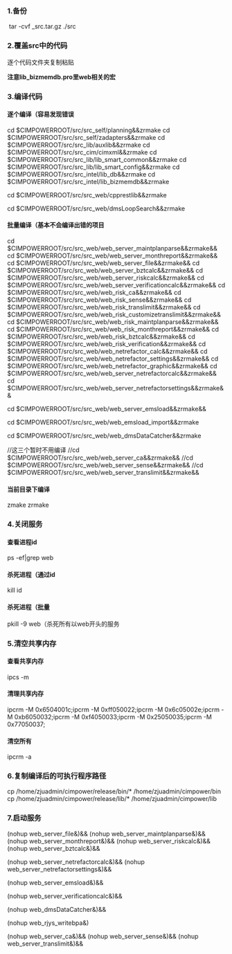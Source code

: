### 1.备份

​	tar -cvf _src.tar.gz ./src



### 2.覆盖src中的代码

逐个代码文件夹复制粘贴

**注意lib_bizmemdb.pro里web相关的宏**

### 3.编译代码

#### 逐个编译（容易发现错误

cd $CIMPOWERROOT/src/src_self/planning&&zrmake
cd $CIMPOWERROOT/src/src_self/zadapters&&zrmake
cd $CIMPOWERROOT/src/src_lib/auxlib&&zrmake
cd $CIMPOWERROOT/src/src_cim/cimxml&&zrmake
cd $CIMPOWERROOT/src/src_lib/lib_smart_common&&zrmake
cd $CIMPOWERROOT/src/src_lib/lib_smart_config&&zrmake
cd $CIMPOWERROOT/src/src_intel/lib_db&&zrmake
cd $CIMPOWERROOT/src/src_intel/lib_bizmemdb&&zrmake

cd $CIMPOWERROOT/src/src_web/cpprestlib&&zrmake

cd $CIMPOWERROOT/src/src_web/dmsLoopSearch&&zrmake

#### 批量编译（基本不会编译出错的项目

cd $CIMPOWERROOT/src/src_web/web_server_maintplanparse&&zrmake&&
cd $CIMPOWERROOT/src/src_web/web_server_monthreport&&zrmake&&
cd $CIMPOWERROOT/src/src_web/web_server_file&&zrmake&&
cd $CIMPOWERROOT/src/src_web/web_server_bztcalc&&zrmake&&
cd $CIMPOWERROOT/src/src_web/web_server_riskcalc&&zrmake&&
cd $CIMPOWERROOT/src/src_web/web_server_verificationcalc&&zrmake&&
cd $CIMPOWERROOT/src/src_web/web_risk_ca&&zrmake&&
cd $CIMPOWERROOT/src/src_web/web_risk_sense&&zrmake&&
cd $CIMPOWERROOT/src/src_web/web_risk_translimit&&zrmake&&
cd $CIMPOWERROOT/src/src_web/web_risk_customizetranslimit&&zrmake&&
cd $CIMPOWERROOT/src/src_web/web_risk_maintplanparse&&zrmake&&
cd $CIMPOWERROOT/src/src_web/web_risk_monthreport&&zrmake&&
cd $CIMPOWERROOT/src/src_web/web_risk_bztcalc&&zrmake&&
cd $CIMPOWERROOT/src/src_web/web_risk_verification&&zrmake&&
cd $CIMPOWERROOT/src/src_web/web_netrefactor_calc&&zrmake&&
cd $CIMPOWERROOT/src/src_web/web_netrefactor_settings&&zrmake&&
cd $CIMPOWERROOT/src/src_web/web_netrefactor_graphic&&zrmake&&
cd $CIMPOWERROOT/src/src_web/web_server_netrefactorcalc&&zrmake&&
cd $CIMPOWERROOT/src/src_web/web_server_netrefactorsettings&&zrmake&&

cd $CIMPOWERROOT/src/src_web/web_server_emsload&&zrmake&&

cd $CIMPOWERROOT/src/src_web/web_emsload_import&&zrmake

cd $CIMPOWERROOT/src/src_web/web_dmsDataCatcher&&zrmake





//这三个暂时不用编译
//cd $CIMPOWERROOT/src/src_web/web_server_ca&&zrmake&&
//cd $CIMPOWERROOT/src/src_web/web_server_sense&&zrmake&&
//cd $CIMPOWERROOT/src/src_web/web_server_translimit&&zrmake&&

#### 当前目录下编译

zmake zrmake



### 4.关闭服务

#### 查看进程id

ps -ef|grep web

#### 杀死进程（通过id

kill id

#### 杀死进程（批量

pkill -9 web（杀死所有以web开头的服务



### 5.清空共享内存

#### 查看共享内存

ipcs -m

#### 清理共享内存

ipcrm -M 0x6504001c;ipcrm -M 0xff050022;ipcrm -M 0x6c05002e;ipcrm -M 0xb6050032;ipcrm -M 0xf4050033;ipcrm -M 0x25050035;ipcrm -M 0x77050037;

#### 清空所有

ipcrm -a



### 6.复制编译后的可执行程序路径

cp  /home/zjuadmin/cimpower/release/bin/*  /home/zjuadmin/cimpower/bin
cp  /home/zjuadmin/cimpower/release/lib/*   /home/zjuadmin/cimpower/lib



### 7.启动服务

(nohup web_server_file&)&&
(nohup web_server_maintplanparse&)&&
(nohup web_server_monthreport&)&&
(nohup web_server_riskcalc&)&&
(nohup web_server_bztcalc&)&&

(nohup web_server_netrefactorcalc&)&&
(nohup web_server_netrefactorsettings&)&&

(nohup web_server_emsload&)&&

(nohup web_server_verificationcalc&)&&

(nohup web_dmsDataCatcher&)&&

(nohup web_rjys_writebpa&)

(nohup web_server_ca&)&&
(nohup web_server_sense&)&&
(nohup web_server_translimit&)&&